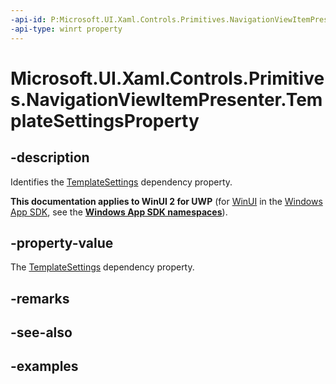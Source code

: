 ```yaml
---
-api-id: P:Microsoft.UI.Xaml.Controls.Primitives.NavigationViewItemPresenter.TemplateSettingsProperty
-api-type: winrt property
---
```


# Microsoft.UI.Xaml.Controls.Primitives.NavigationViewItemPresenter.TemplateSettingsProperty

<!--
public static Windows.UI.Xaml.DependencyProperty TemplateSettingsProperty { get; }
-->

## -description

Identifies the [TemplateSettings](navigationviewitempresenter_templatesettings.md) dependency property.

**This documentation applies to WinUI 2 for UWP** (for [WinUI](/windows/apps/winui/winui3/) in the [Windows App SDK](/windows/apps/windows-app-sdk/), see the **[Windows App SDK namespaces](/windows/windows-app-sdk/api/winrt/)**).

## -property-value

The [TemplateSettings](navigationviewitempresenter_templatesettings.md) dependency property.

## -remarks

## -see-also

## -examples


